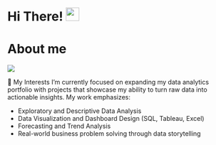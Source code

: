 # Hi There! <img src="https://media.giphy.com/media/hvRJCLFzcasrR4ia7z/giphy.gif" width="30px"/>

# About me 

<img src="https://miro.medium.com/v2/resize:fit:720/format:webp/1*zVnWJtyGOX_kUIDm6ccCfQ.gif"/>

🔭 My Interests
I’m currently focused on expanding my data analytics portfolio with projects that showcase my ability to turn raw data into actionable insights. My work emphasizes:
- Exploratory and Descriptive Data Analysis
- Data Visualization and Dashboard Design (SQL, Tableau, Excel)
- Forecasting and Trend Analysis
- Real-world business problem solving through data storytelling
